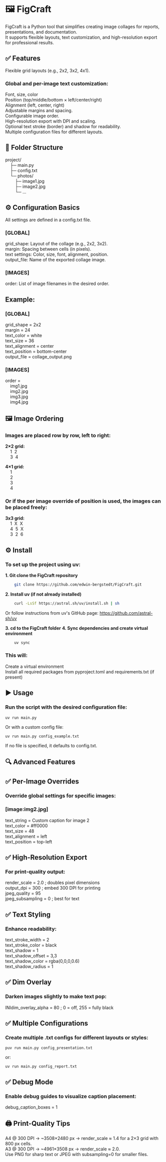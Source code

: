 # 🖼️ FigCraft<br>
FigCraft is a Python tool that simplifies creating image collages for reports, presentations, and documentation.<br>
It supports flexible layouts, text customization, and high-resolution export for professional results.<br>

## ✅ Features<br>
Flexible grid layouts (e.g., 2x2, 3x2, 4x1).

### Global and per-image text customization:<br>
Font, size, color<br>
Position (top/middle/bottom × left/center/right)<br>
Alignment (left, center, right)<br>
Adjustable margins and spacing.<br>
Configurable image order.<br>
High-resolution export with DPI and scaling.<br>
Optional text stroke (border) and shadow for readability.<br>
Multiple configuration files for different layouts.<br>

## 📂 Folder Structure<br>
project/<br>
&nbsp;&nbsp;&nbsp;&nbsp;├─ main.py<br>
&nbsp;&nbsp;&nbsp;&nbsp;├─ config.txt<br>
&nbsp;&nbsp;&nbsp;&nbsp;└─ photos/<br>
&nbsp;&nbsp;&nbsp;&nbsp;&nbsp;&nbsp;&nbsp;&nbsp;├─ image1.jpg<br>
&nbsp;&nbsp;&nbsp;&nbsp;&nbsp;&nbsp;&nbsp;&nbsp;├─ image2.jpg<br>
&nbsp;&nbsp;&nbsp;&nbsp;&nbsp;&nbsp;&nbsp;&nbsp;└─ ...<br>


## ⚙️ Configuration Basics<br>
All settings are defined in a config.txt file.<br>

### [GLOBAL]<br>
grid_shape: Layout of the collage (e.g., 2x2, 3x2).<br>
margin: Spacing between cells (in pixels).<br>
text settings: Color, size, font, alignment, position.<br>
output_file: Name of the exported collage image.<br>

### [IMAGES]<br>
order: List of image filenames in the desired order.<br>

## Example:<br>
### [GLOBAL]<br>
grid_shape = 2x2<br>
margin = 24<br>
text_color = white<br>
text_size = 36<br>
text_alignment = center<br>
text_position = bottom-center<br>
output_file = collage_output.png<br>

### [IMAGES]<br>
order = <br>
&nbsp;&nbsp;&nbsp;&nbsp;img1.jpg<br>
&nbsp;&nbsp;&nbsp;&nbsp;img2.jpg<br>
&nbsp;&nbsp;&nbsp;&nbsp;img3.jpg<br>
&nbsp;&nbsp;&nbsp;&nbsp;img4.jpg<br>

## 🖼️ Image Ordering<br>
### Images are placed row by row, left to right:<br>
**2×2 grid:**<br>
&nbsp;&nbsp;&nbsp;&nbsp;1&nbsp;&nbsp;2<br>
&nbsp;&nbsp;&nbsp;&nbsp;3&nbsp;&nbsp;4<br>

**4×1 grid:**<br>
&nbsp;&nbsp;&nbsp;&nbsp;1<br>
&nbsp;&nbsp;&nbsp;&nbsp;2<br>
&nbsp;&nbsp;&nbsp;&nbsp;3<br>
&nbsp;&nbsp;&nbsp;&nbsp;4<br>

### Or if the per image override of position is used, the images can be placed freely:<br>
**3x3 grid:**<br>
&nbsp;&nbsp;&nbsp;&nbsp;1&nbsp;&nbsp;X&nbsp;&nbsp;X<br>
&nbsp;&nbsp;&nbsp;&nbsp;4&nbsp;&nbsp;5&nbsp;&nbsp;X<br>
&nbsp;&nbsp;&nbsp;&nbsp;3&nbsp;&nbsp;2&nbsp;&nbsp;6<br>

## ⚙️ Install<br>
### To set up the project using uv:

**1. Git clone the FigCraft repository**
```sh
	git clone https://github.com/edwin-bergstedt/FigCraft.git
```
**2. Install uv (if not already installed)**
```sh
	curl -LsSf https://astral.sh/uv/install.sh | sh
```

Or follow instructions from uv's GitHub page: https://github.com/astral-sh/uv

**3. cd to the FigCraft folder**
**4. Sync dependencies and create virtual environment**
```python
	uv sync
```

### This will:<br>
Create a virtual environment<br>
Install all required packages from pyproject.toml and requirements.txt (if present)<br>

## ▶️ Usage<br>
### Run the script with the desired configuration file:<br>

	uv run main.py

Or with a custom config file:<br>

	uv run main.py config_example.txt

If no file is specified, it defaults to config.txt.<br>

## 🔍 Advanced Features<br>
## ✅ Per-Image Overrides<br>
### Override global settings for specific images:<br>

### [image:img2.jpg]<br>
text_string = Custom caption for image 2<br>
text_color = #ff0000<br>
text_size = 48<br>
text_alignment = left<br>
text_position = top-left<br>

## ✅ High-Resolution Export<br>
### For print-quality output:<br>
render_scale = 2.0      ; doubles pixel dimensions<br>
output_dpi = 300        ; embed 300 DPI for printing<br>
jpeg_quality = 95<br>
jpeg_subsampling = 0    ; best for text<br>

## ✅ Text Styling<br>
### Enhance readability:<br>
text_stroke_width = 2<br>
text_stroke_color = black<br>
text_shadow = 1<br>
text_shadow_offset = 3,3<br>
text_shadow_color = rgba(0,0,0,0.6)<br>
text_shadow_radius = 1<br>

## ✅ Dim Overlay<br>
### Darken images slightly to make text pop:<br>
INIdim_overlay_alpha = 80   ; 0 = off, 255 = fully black<br>

## ✅ Multiple Configurations<br>
### Create multiple .txt configs for different layouts or styles:<br>

	puv run main.py config_presentation.txt

or:<br>

	uv run main.py config_report.txt

## ✅ Debug Mode<br>
### Enable debug guides to visualize caption placement:<br>
debug_caption_boxes = 1

## 🖨️ Print-Quality Tips<br>
A4 @ 300 DPI → ~3508×2480 px → render_scale ≈ 1.4 for a 2×3 grid with 800 px cells.<br>
A3 @ 300 DPI → ~4961×3508 px → render_scale ≈ 2.0.<br>
Use PNG for sharp text or JPEG with subsampling=0 for smaller files.<br>